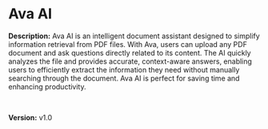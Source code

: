 # Ava AI

**Description:** Ava AI is an intelligent document assistant designed to simplify information retrieval from PDF files. With Ava, users can upload any PDF document and ask questions directly related to its content. The AI quickly analyzes the file and provides accurate, context-aware answers, enabling users to efficiently extract the information they need without manually searching through the document. Ava AI is perfect for saving time and enhancing productivity.

<br>

**Version:** v1.0
